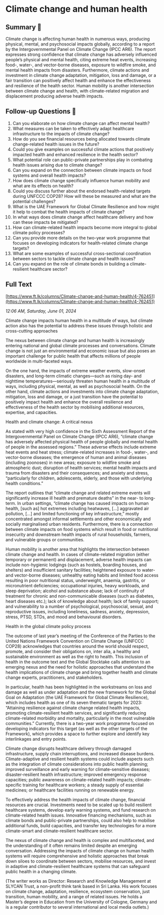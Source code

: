 # Climate change and human health

## Summary 🤖

Climate change is affecting human health in numerous ways, producing physical, mental, and psychosocial impacts globally, according to a report by the Intergovernmental Panel on Climate Change (IPCC AR6). The report expresses strong confidence that climate change has adversely influenced people’s physical and mental health, citing extreme heat events, increasing food-, water-, and vector-borne diseases, exposure to wildfire smoke, and mental health impacts from disasters. Furthermore, climate actions and investment in climate change adaptation, mitigation, loss and damage, or a fair transition can positively affect health and enhance the effectiveness and resilience of the health sector. Human mobility is another intersection between climate change and health, with climate-related migration and displacement producing adverse health impacts.


## Follow-up Questions 🤖

1. Can you elaborate on how climate change can affect mental health?
2. What measures can be taken to effectively adapt healthcare infrastructure to the impacts of climate change?
3. How do you see financial resources being allocated towards climate change-related health issues in the future?
4. Could you give examples on successful climate actions that positively impacted health and enhanced resilience in the health sector?
5. What potential role can public-private partnerships play in combating health issues arising due to climate change?
6. Can you expand on the connection between climate impacts on food systems and overall health impacts?
7. How does climate change specifically influence human mobility and what are its effects on health?
8. Could you discuss further about the endorsed health-related targets during UNFCCC COP28? How will these be measured and what are the potential challenges?
9. What is the UAE Framework for Global Climate Resilience and how might it help to combat the health impacts of climate change?
10. In what ways does climate change affect healthcare delivery and how can these impacts be mitigated?
11. How can climate-related health impacts become more integral to global climate policy processes?
12. Can you provide more details on the two-year work programme that focuses on developing indicators for health-related climate change targets?
13. What are some examples of successful cross-sectional coordination between sectors to tackle climate change and health issues? 
14. Can you expand on the role of climate bonds in building a climate-resilient healthcare sector?

## Full Text

[https://www.ft.lk/columns/Climate-change-and-human-health/4-762451](https://www.ft.lk/columns/Climate-change-and-human-health/4-762451)

*12:06 AM, Saturday, June 01, 2024*

Climate change impacts human health in a multitude of ways, but climate action also has the potential to address these issues through holistic and cross-cutting approaches

The nexus between climate change and human health is increasingly entering national and global climate processes and conversations. Climate change is not just an environmental and economic issue but also poses an important challenge for public health that affects millions of people worldwide in multi-faceted ways.

On the one hand, the impacts of extreme weather events, slow-onset disasters, and long-term climatic changes—such as rising day- and nighttime temperatures—seriously threaten human health in a multitude of ways, including physical, mental, as well as psychosocial health. On the other hand, climate actions and investments into climate change adaptation, mitigation, loss and damage, or a just transition have the potential to positively impact health and enhance the overall resilience and effectiveness of the health sector by mobilising additional resources, expertise, and capacities.

Health and climate change: A critical nexus

As stated with very high confidence in the Sixth Assessment Report of the Intergovernmental Panel on Climate Change (IPCC AR6), “climate change has adversely affected physical health of people globally and mental health of people in the assessed regions.” These adverse effects include extreme heat events and heat stress; climate-related increases in food-, water-, and vector-borne diseases; the emergence of human and animal diseases (including zoonoses) in new areas; exposure to wildfire smoke and atmospheric dust; disruption of health services; mental health impacts and trauma from disasters and their consequences; and anxiety and stress, “particularly for children, adolescents, elderly, and those with underlying health conditions.”

The report outlines that “climate change and related extreme events will significantly increase ill health and premature deaths” in the near- to long-term. In urban settings, “climate change has caused impacts on human health, [such as] hot extremes including heatwaves, [...] aggravated air pollution, [...] and limited functioning of key infrastructure,” mostly concentrated amongst informal settlements and other economically and socially marginalised urban residents. Furthermore, there is a connection between climate impacts on food systems which result in food or nutritional insecurity and downstream health impacts of rural households, farmers, and vulnerable groups or communities.

Human mobility is another area that highlights the intersection between climate change and health. In cases of climate-related migration (either temporary or permanent) and displacement, adverse health impacts can include non-hygienic lodgings (such as hostels, boarding houses, and shelters) and insufficient sanitary facilities; heightened exposure to water- and vector-borne diseases; unhealthy eating habits and limited food access resulting in poor nutritional status, underweight, anaemia, gastritis, or micronutrient deficiencies; occupational injuries, heavy workloads, and sleep deprivation; alcohol and substance abuse; lack of continuity of treatment for chronic and non-communicable diseases (such as diabetes, heart diseases etc.); lack of knowledge about health; lack of family support; and vulnerability to a number of psychological, psychosocial, sexual, and reproductive issues, including loneliness, sadness, anxiety, depression, stress, PTSD, STDs, and mood and behavioural disorders.

Health in the global climate policy process

The outcome of last year’s meeting of the Conference of the Parties to the United Nations Framework Convention on Climate Change (UNFCCC COP28) acknowledges that countries around the world should respect, promote, and consider their obligations on, inter alia, a healthy and sustainable environment as well as the right to health. This inclusion of health in the outcome text and the Global Stocktake calls attention to an emerging nexus and the need for holistic approaches that understand the health implications of climate change and bring together health and climate change experts, practitioners, and stakeholders.

In particular, health has been highlighted in the workstreams on loss and damage as well as under adaptation and the new framework for the Global Goal on Adaptation (the UAE Framework for Global Climate Resilience), which includes health as one of its seven thematic targets for 2023: “Attaining resilience against climate change related health impacts, promoting climate-resilient health services, and significantly reducing climate-related morbidity and mortality, particularly in the most vulnerable communities.” Currently, there is a two-year work programme focused on developing indicators for this target (as well as the other targets of the Framework), which provides a space to further explore and identify key interlinkages and entry points.

Climate change disrupts healthcare delivery through damaged infrastructure, supply chain interruptions, and increased disease burdens. Climate-adaptive and resilient health systems could include aspects such as the integration of climate considerations into public health planning; improved surveillance and early warning for climate-sensitive diseases; disaster-resilient health infrastructure; improved emergency response capacities; public awareness on climate-related health impacts; climate-specific training for healthcare workers; a steady supply of essential medicines; or healthcare facilities running on renewable energy.

To effectively address the health impacts of climate change, financial resources are crucial. Investments need to be scaled up to build resilient healthcare systems, develop early warning systems, and fund research on climate-related health issues. Innovative financing mechanisms, such as climate bonds and public-private partnerships, could also help to mobilise additional funds, build capacities, and transfer key technologies for a more climate-smart and climate-resilient healthcare sector.

The nexus of climate change and health is complex and multifaceted, and the understanding of it often remains limited despite an emerging conversation. Addressing the impacts of climate change on human health systems will require comprehensive and holistic approaches that break down siloes to coordinate between sectors, mobilise resources, and invest in adaptive and climate-resilient healthcare systems that can safeguard public health in a changing climate.

(The writer works as Director: Research and Knowledge Management at SLYCAN Trust, a non-profit think tank based in Sri Lanka. His work focuses on climate change, adaptation, resilience, ecosystem conservation, just transition, human mobility, and a range of related issues. He holds a Master’s degree in Education from the University of Cologne, Germany and is a regular contributor to several international and local media outlets.)


